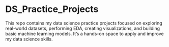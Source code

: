 # DS_Practice_Projects
This repo contains my data science practice projects focused on exploring real-world datasets, performing EDA, creating visualizations, and building basic machine learning models. It’s a hands-on space to apply and improve my data science skills.
